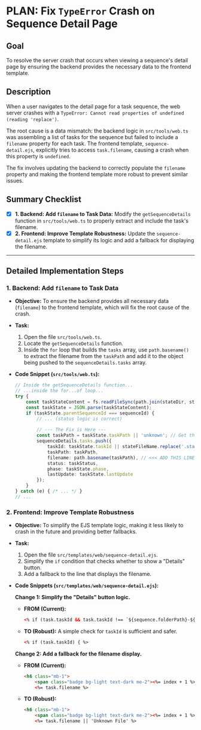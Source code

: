 
# PLAN: Fix `TypeError` Crash on Sequence Detail Page

## Goal

To resolve the server crash that occurs when viewing a sequence's detail page by ensuring the backend provides the necessary data to the frontend template.

## Description

When a user navigates to the detail page for a task sequence, the web server crashes with a `TypeError: Cannot read properties of undefined (reading 'replace')`.

The root cause is a data mismatch: the backend logic in `src/tools/web.ts` was assembling a list of tasks for the sequence but failed to include a `filename` property for each task. The frontend template, `sequence-detail.ejs`, explicitly tries to access `task.filename`, causing a crash when this property is `undefined`.

The fix involves updating the backend to correctly populate the `filename` property and making the frontend template more robust to prevent similar issues.

## Summary Checklist

-   [x] **1. Backend: Add `filename` to Task Data:** Modify the `getSequenceDetails` function in `src/tools/web.ts` to properly extract and include the task's filename.
-   [x] **2. Frontend: Improve Template Robustness:** Update the `sequence-detail.ejs` template to simplify its logic and add a fallback for displaying the filename.

---

## Detailed Implementation Steps

### 1. Backend: Add `filename` to Task Data

*   **Objective:** To ensure the backend provides all necessary data (`filename`) to the frontend template, which will fix the root cause of the crash.
*   **Task:**
    1.  Open the file `src/tools/web.ts`.
    2.  Locate the `getSequenceDetails` function.
    3.  Inside the `for` loop that builds the `tasks` array, use `path.basename()` to extract the filename from the `taskPath` and add it to the object being pushed to the `sequenceDetails.tasks` array.

*   **Code Snippet (`src/tools/web.ts`):**

    ```typescript
    // Inside the getSequenceDetails function...
    // ...inside the for...of loop...
    try {
        const taskStateContent = fs.readFileSync(path.join(stateDir, stateFileName), 'utf8');
        const taskState = JSON.parse(taskStateContent);
        if (taskState.parentSequenceId === sequenceId) {
            // ... (status logic is correct)
            
            // --- The Fix is Here ---
            const taskPath = taskState.taskPath || 'unknown'; // Get the taskPath
            sequenceDetails.tasks.push({
                taskId: taskState.taskId || stateFileName.replace('.state.json', ''),
                taskPath: taskPath,
                filename: path.basename(taskPath), // <<< ADD THIS LINE
                status: taskStatus,
                phase: taskState.phase,
                lastUpdate: taskState.lastUpdate
            });
        }
    } catch (e) { /* ... */ }
    // ...
    ```

### 2. Frontend: Improve Template Robustness

*   **Objective:** To simplify the EJS template logic, making it less likely to crash in the future and providing better fallbacks.
*   **Task:**
    1.  Open the file `src/templates/web/sequence-detail.ejs`.
    2.  Simplify the `if` condition that checks whether to show a "Details" button.
    3.  Add a fallback to the line that displays the filename.

*   **Code Snippets (`src/templates/web/sequence-detail.ejs`):**

    **Change 1: Simplify the "Details" button logic.**
    *   **FROM (Current):**
        ```html
        <% if (task.taskId && task.taskId !== `${sequence.folderPath}-${task.filename.replace('.md', '')}`) { %>
        ```
    *   **TO (Robust):** A simple check for `taskId` is sufficient and safer.
        ```html
        <% if (task.taskId) { %>
        ```

    **Change 2: Add a fallback for the filename display.**
    *   **FROM (Current):**
        ```html
        <h6 class="mb-1">
            <span class="badge bg-light text-dark me-2"><%= index + 1 %></span>
            <%= task.filename %>
        ```
    *   **TO (Robust):**
        ```html
        <h6 class="mb-1">
            <span class="badge bg-light text-dark me-2"><%= index + 1 %></span>
            <%= task.filename || 'Unknown File' %>
        ```